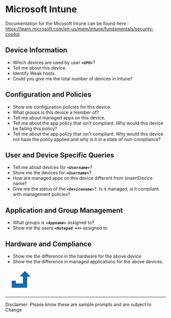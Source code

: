 # Microsoft Intune
<a name="Intune"></a>
Documentation for the Micosoft Intune can be found here : https://learn.microsoft.com/en-us/mem/intune/fundamentals/security-copilot

## Device Information
- Which devices are used by user **_`<UPN>`_**?
- Tell me about this device.
- Identify Weak hosts.
- Could you give me the total number of devices in Intune?

## Configuration and Policies
- Show me configuration policies for this device.
- What groups is this device a member of?
- Tell me about managed apps on this device.
- Tell me about the app policy that isn't compliant. Why would this device be failing this policy?
- Tell me about the app policy that isn't compliant. Why would this device not have the policy applied and why is it in a state of non-compliance?

## User and Device Specific Queries
- Tell me about devices for **_`<Username>`_**?
- Show me the devices for **_`<Username>`_**?
- How are managed apps on this device different from (insertDevice name? 
- Give me the status of the **_`<Devicename>`_**?. Is it managed, is it compliant with management policies?

## Application and Group Management
- What groups is **_`<Appname>`_** assigned to?
- Show me the users **_`<Notepad ++>`_** assigned to

## Hardware and Compliance
- Show me the difference in the hardware for the above device
- Show me the difference in managed applications for the above devices.

&nbsp;
[![alt text](../../Images/backtotop.svg)](#intune-management)

***
Disclaimer: Please know these are sample prompts and are subject to Change
